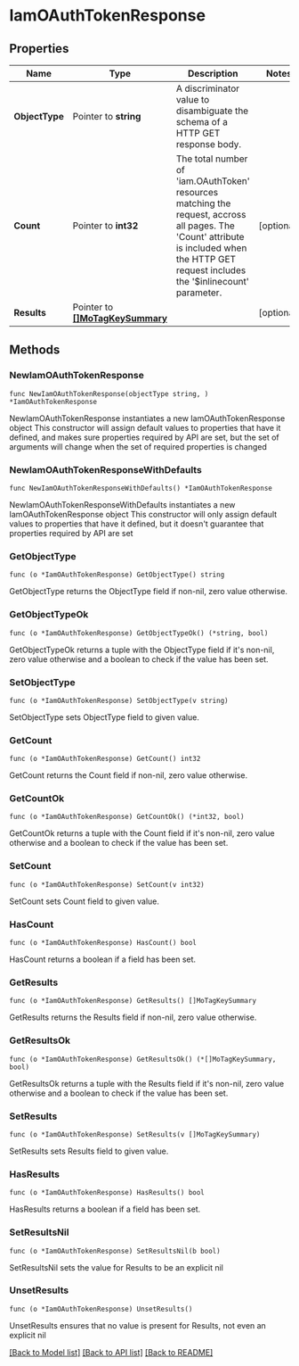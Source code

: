 # IamOAuthTokenResponse

## Properties

Name | Type | Description | Notes
------------ | ------------- | ------------- | -------------
**ObjectType** | Pointer to **string** | A discriminator value to disambiguate the schema of a HTTP GET response body. | 
**Count** | Pointer to **int32** | The total number of &#39;iam.OAuthToken&#39; resources matching the request, accross all pages. The &#39;Count&#39; attribute is included when the HTTP GET request includes the &#39;$inlinecount&#39; parameter. | [optional] 
**Results** | Pointer to [**[]MoTagKeySummary**](MoTagKeySummary.md) |  | [optional] 

## Methods

### NewIamOAuthTokenResponse

`func NewIamOAuthTokenResponse(objectType string, ) *IamOAuthTokenResponse`

NewIamOAuthTokenResponse instantiates a new IamOAuthTokenResponse object
This constructor will assign default values to properties that have it defined,
and makes sure properties required by API are set, but the set of arguments
will change when the set of required properties is changed

### NewIamOAuthTokenResponseWithDefaults

`func NewIamOAuthTokenResponseWithDefaults() *IamOAuthTokenResponse`

NewIamOAuthTokenResponseWithDefaults instantiates a new IamOAuthTokenResponse object
This constructor will only assign default values to properties that have it defined,
but it doesn't guarantee that properties required by API are set

### GetObjectType

`func (o *IamOAuthTokenResponse) GetObjectType() string`

GetObjectType returns the ObjectType field if non-nil, zero value otherwise.

### GetObjectTypeOk

`func (o *IamOAuthTokenResponse) GetObjectTypeOk() (*string, bool)`

GetObjectTypeOk returns a tuple with the ObjectType field if it's non-nil, zero value otherwise
and a boolean to check if the value has been set.

### SetObjectType

`func (o *IamOAuthTokenResponse) SetObjectType(v string)`

SetObjectType sets ObjectType field to given value.


### GetCount

`func (o *IamOAuthTokenResponse) GetCount() int32`

GetCount returns the Count field if non-nil, zero value otherwise.

### GetCountOk

`func (o *IamOAuthTokenResponse) GetCountOk() (*int32, bool)`

GetCountOk returns a tuple with the Count field if it's non-nil, zero value otherwise
and a boolean to check if the value has been set.

### SetCount

`func (o *IamOAuthTokenResponse) SetCount(v int32)`

SetCount sets Count field to given value.

### HasCount

`func (o *IamOAuthTokenResponse) HasCount() bool`

HasCount returns a boolean if a field has been set.

### GetResults

`func (o *IamOAuthTokenResponse) GetResults() []MoTagKeySummary`

GetResults returns the Results field if non-nil, zero value otherwise.

### GetResultsOk

`func (o *IamOAuthTokenResponse) GetResultsOk() (*[]MoTagKeySummary, bool)`

GetResultsOk returns a tuple with the Results field if it's non-nil, zero value otherwise
and a boolean to check if the value has been set.

### SetResults

`func (o *IamOAuthTokenResponse) SetResults(v []MoTagKeySummary)`

SetResults sets Results field to given value.

### HasResults

`func (o *IamOAuthTokenResponse) HasResults() bool`

HasResults returns a boolean if a field has been set.

### SetResultsNil

`func (o *IamOAuthTokenResponse) SetResultsNil(b bool)`

 SetResultsNil sets the value for Results to be an explicit nil

### UnsetResults
`func (o *IamOAuthTokenResponse) UnsetResults()`

UnsetResults ensures that no value is present for Results, not even an explicit nil

[[Back to Model list]](../README.md#documentation-for-models) [[Back to API list]](../README.md#documentation-for-api-endpoints) [[Back to README]](../README.md)


